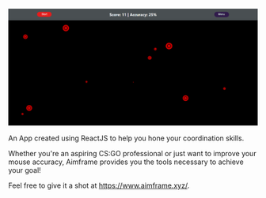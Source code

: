 ![Screenshot](./public/screenshot.png)

An App created using ReactJS to help you hone your coordination skills.

Whether you're an aspiring CS:GO professional or just want to improve your mouse accuracy, Aimframe provides you the tools necessary to achieve your goal!

Feel free to give it a shot at https://www.aimframe.xyz/.
